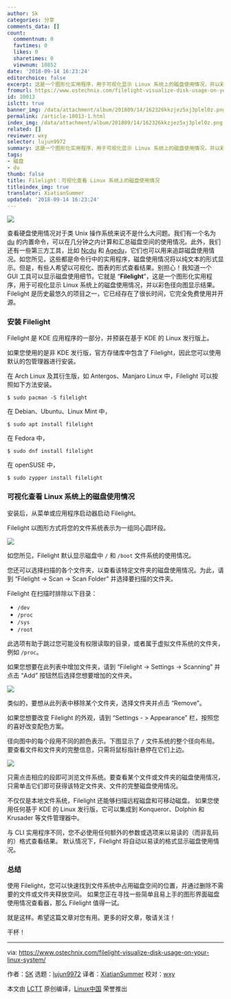 ```yaml
---
author: Sk
categories: 分享
comments_data: []
count:
  commentnum: 0
  favtimes: 0
  likes: 0
  sharetimes: 0
  viewnum: 10852
date: '2018-09-14 16:23:24'
editorchoice: false
excerpt: 这是一个图形化实用程序，用于可视化显示 Linux 系统上的磁盘使用情况，并以彩色径向图显示结果。
fromurl: https://www.ostechnix.com/filelight-visualize-disk-usage-on-your-linux-system/
id: 10013
islctt: true
banner_img: /data/attachment/album/201809/14/162326kkzjez5xj3plel0z.png
permalink: /article-10013-1.html
index_img: /data/attachment/album/201809/14/162326kkzjez5xj3plel0z.png.thumb.jpg
related: []
reviewer: wxy
selector: lujun9972
summary: 这是一个图形化实用程序，用于可视化显示 Linux 系统上的磁盘使用情况，并以彩色径向图显示结果。
tags:
- 磁盘
- du
thumb: false
title: Filelight：可视化查看 Linux 系统上的磁盘使用情况
titleindex_img: true
translator: XiatianSummer
updated: '2018-09-14 16:23:24'
---
```


![](/data/attachment/album/201809/14/162326kkzjez5xj3plel0z.png)


查看硬盘使用情况对于类 Unix 操作系统来说不是什么大问题。我们有一个名为 [du](https://www.ostechnix.com/find-size-directory-linux/) 的内置命令，可以在几分钟之内计算和汇总磁盘空间的使用情况。此外，我们还有一些第三方工具，比如 [Ncdu](https://www.ostechnix.com/check-disk-space-usage-linux-using-ncdu/) 和 [Agedu](https://www.ostechnix.com/agedu-find-out-wasted-disk-space-in-linux/)，它们也可以用来追踪磁盘使用情况。如您所见，这些都是命令行中的实用程序，磁盘使用情况将以纯文本的形式显示。但是，有些人希望以可视化、图表的形式查看结果。别担心！我知道一个 GUI 工具可以显示磁盘使用细节。它就是 “**Filelight**”，这是一个图形化实用程序，用于可视化显示 Linux 系统上的磁盘使用情况，并以彩色径向图显示结果。Filelight 是历史最悠久的项目之一，它已经存在了很长时间，它完全免费使用并开源。


### 安装 Filelight


Filelight 是 KDE 应用程序的一部分，并预装在基于 KDE 的 Linux 发行版上。


如果您使用的是非 KDE 发行版，官方存储库中包含了 Filelight，因此您可以使用默认的包管理器进行安装。


在 Arch Linux 及其衍生版，如 Antergos、Manjaro Linux 中，Filelight 可以按照如下方法安装。



```
$ sudo pacman -S filelight
```

在 Debian、Ubuntu、Linux Mint 中，



```
$ sudo apt install filelight
```

在 Fedora 中，



```
$ sudo dnf install filelight
```

在 openSUSE 中，



```
$ sudo zypper install filelight
```

### 可视化查看 Linux 系统上的磁盘使用情况


安装后，从菜单或应用程序启动器启动 Filelight。


Filelight 以图形方式将您的文件系统表示为一组同心圆环段。


![](/data/attachment/album/201809/14/162326n7byyzfeigzfo1wy.png)


如您所见，Filelight 默认显示磁盘中 `/` 和 `/boot` 文件系统的使用情况。


您还可以选择扫描的各个文件夹，以查看该特定文件夹的磁盘使用情况。为此，请到 “Filelight -> Scan -> Scan Folder” 并选择要扫描的文件夹。


Filelight 在扫描时排除以下目录：


* `/dev`
* `/proc`
* `/sys`
* `/root`


此选项有助于跳过您可能没有权限读取的目录，或者属于虚拟文件系统的文件夹，例如 `/proc`。


如果您想要在此列表中增加文件夹，请到 “Filelight -> Settings -> Scanning” 并点击 “Add” 按钮然后选择您想要增加的文件夹。


![](/data/attachment/album/201809/14/162328cinzyyfqrppn8aq2.png)


类似的，要想从此列表中移除某个文件夹，选择文件夹并点击 “Remove”。


如果您想要改变 Filelight 的外观，请到 “Settings - > Appearance” 栏，按照您的喜好改变配色方案。


径向图中的每个段用不同的颜色表示。下图显示了 `/` 文件系统的整个径向布局。要查看文件和文件夹的完整信息，只需将鼠标指针悬停在它们上边。


![](/data/attachment/album/201809/14/162329b1gra10e04aail13.png)


只需点击相应的段即可浏览文件系统。要查看某个文件或文件夹的磁盘使用情况，只需单击它们即可获得该特定文件夹、文件的完整磁盘使用情况。


不仅仅是本地文件系统，Filelight 还能够扫描远程磁盘和可移动磁盘。 如果您使用任何基于 KDE 的 Linux 发行版，它可以集成到 Konqueror、Dolphin 和 Krusader 等文件管理器中。


与 CLI 实用程序不同，您不必使用任何额外的参数或选项来以易读的（而非乱码的）格式查看结果。 默认情况下，Filelight 将自动以易读的格式显示磁盘使用情况。


### 总结


使用 Filelight，您可以快速找到文件系统中占用磁盘空间的位置，并通过删除不需要的文件或文件夹释放空间。 如果您正在寻找一些简单且易上手的图形界面磁盘使用情况查看器，那么 Filelight 值得一试。


就是这样。希望这篇文章对您有用。更多的好文章，敬请关注！


干杯！




---


via: <https://www.ostechnix.com/filelight-visualize-disk-usage-on-your-linux-system/>


作者：[SK](https://www.ostechnix.com/author/sk/) 选题：[lujun9972](https://github.com/lujun9972) 译者：[XiatianSummer](https://github.com/XiatianSummer) 校对：[wxy](https://github.com/wxy)


本文由 [LCTT](https://github.com/LCTT/TranslateProject) 原创编译，[Linux中国](https://linux.cn/) 荣誉推出